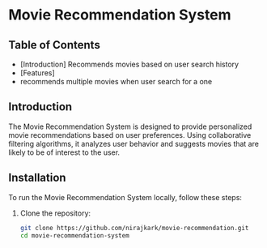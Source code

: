 # Movie Recommendation System

## Table of Contents

- [Introduction]
  Recommends movies based  on user search history
- [Features]
- recommends multiple movies when user search for a one


## Introduction

The Movie Recommendation System is designed to provide personalized movie recommendations based on user preferences. Using collaborative filtering algorithms, it analyzes user behavior and suggests movies that are likely to be of interest to the user.



## Installation

To run the Movie Recommendation System locally, follow these steps:

1. Clone the repository:

   ```bash
   git clone https://github.com/nirajkark/movie-recommendation.git
   cd movie-recommendation-system

